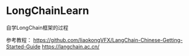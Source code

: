 # LongChainLearn
自学LongChain框架的过程

参考教程：
https://github.com/liaokongVFX/LangChain-Chinese-Getting-Started-Guide
https://langchain.ac.cn/
